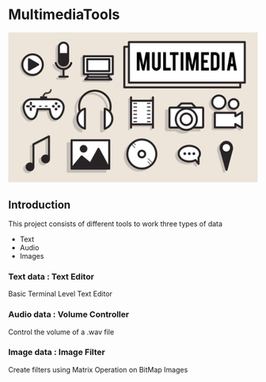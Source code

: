 # MultimediaTools
<img src = "multimedia.jpg">

## Introduction
This project consists of different tools to work three types of data
- Text
- Audio
- Images

### Text data : Text Editor
Basic Terminal Level Text Editor

### Audio data : Volume Controller
Control the volume of a .wav file


### Image data : Image Filter
Create filters using Matrix Operation on BitMap Images

